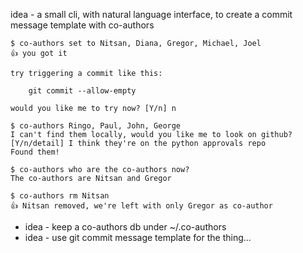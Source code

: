 idea - a small cli, with natural language interface, to create a commit message template with co-authors

```shell
$ co-authors set to Nitsan, Diana, Gregor, Michael, Joel
👍 you got it

try triggering a commit like this:

    git commit --allow-empty

would you like me to try now? [Y/n] n

$ co-authors Ringo, Paul, John, George
I can't find them locally, would you like me to look on github? [Y/n/detail] I think they're on the python approvals repo
Found them!

$ co-authors who are the co-authors now?
The co-authors are Nitsan and Gregor

$ co-authors rm Nitsan
👍 Nitsan removed, we're left with only Gregor as co-author
```
- idea - keep a co-authors db under ~/.co-authors
- idea - use git commit message template for the thing...

